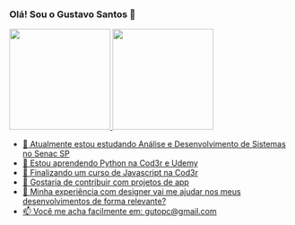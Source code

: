 ### Olá! Sou o Gustavo Santos 👋
 <div>
  <a href="https://github.com/gustavo-devfull">
  <img height="180em" src="https://github-readme-stats.vercel.app/api?username=gustavo-defull&show_icons=true&theme=dracula&include_all_commits=true&count_private=true"/>
  <img height="180em" src="https://github-readme-stats.vercel.app/api/top-langs/?username=gustavo-defull&layout=compact&langs_count=7&theme=dracula"/>
</div>

- 🔭 Atualmente estou estudando Análise e Desenvolvimento de Sistemas no Senac SP
- 🌱 Estou aprendendo Python na Cod3r e Udemy
- 👯 Finalizando um curso de Javascript na Cod3r
- 🤔 Gostaria de contribuir com projetos de app
- 💬 Minha experiência com designer vai me ajudar nos meus desenvolvimentos de forma relevante?
- 📫 Você me acha facilmente em: gutopc@gmail.com

